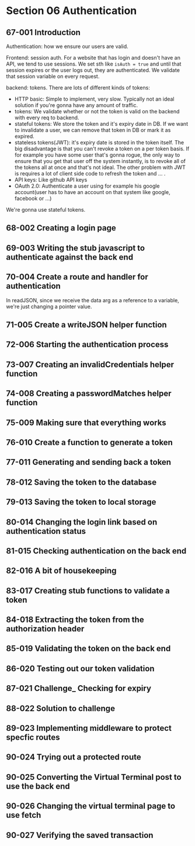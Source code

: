 # Section 06 Authentication

## 67-001 Introduction
Authentication: how we ensure our users are valid.

Frontend: session auth. For a website that has login and doesn't have an API, we tend to use sessions. We set sth like `isAuth = true` and
until that session expires or the user logs out, they are authenticated. We validate that session variable on every request.

backend: tokens. There are lots of different kinds of tokens:
- HTTP basic: Simple to implement, very slow. Typically not an ideal solution if you're gonna have any amount of traffic.
- tokens: We validate whether or not the token is valid on the backend with every req to backend.
- stateful tokens: We store the token and it's expiry date in DB. If we want to invalidate a user, we can remove that token in
DB or mark it as expired.
- stateless tokens(JWT): it's expiry date is stored in the token itself. The big disadvantage is that you can't revoke a token on a per token basis.
If for example you have some user that's gonna rogue, the only way to ensure that you get that user off the system instantly, is to revoke
all of the tokens all at once and that's not ideal. The other problem with JWT is requires a lot of client side code to refresh the token and ... .
- API keys: Like github API keys
- OAuth 2.0: Authenticate a user using for example his google account(user has to have an account on that system like google, facebook or ...)

We're gonna use stateful tokens.

## 68-002 Creating a login page

## 69-003 Writing the stub javascript to authenticate against the back end

## 70-004 Create a route and handler for authentication
In readJSON, since we receive the data arg as a reference to a variable, we're just changing a pointer value.

## 71-005 Create a writeJSON helper function

## 72-006 Starting the authentication process

## 73-007 Creating an invalidCredentials helper function

## 74-008 Creating a passwordMatches helper function
## 75-009 Making sure that everything works
## 76-010 Create a function to generate a token
## 77-011 Generating and sending back a token
## 78-012 Saving the token to the database
## 79-013 Saving the token to local storage
## 80-014 Changing the login link based on authentication status
## 81-015 Checking authentication on the back end
## 82-016 A bit of housekeeping
## 83-017 Creating stub functions to validate a token
## 84-018 Extracting the token from the authorization header
## 85-019 Validating the token on the back end
## 86-020 Testing out our token validation
## 87-021 Challenge_ Checking for expiry
## 88-022 Solution to challenge
## 89-023 Implementing middleware to protect specfic routes
## 90-024 Trying out a protected route
## 90-025 Converting the Virtual Terminal post to use the back end
## 90-026 Changing the virtual terminal page to use fetch
## 90-027 Verifying the saved transaction